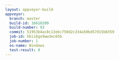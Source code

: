 ```yaml
---
layout: appveyor-build
appveyor:
  branch: master
  build-id: 16618209
  build-number: 93
  commit: 51953b4ac8c13ebc750d2c334a50bd57d15b8359
  job-id: hbii6gx9ww3ec65b
  job-number: 1
  os-name: Windows
  test-result: 0
---
```

